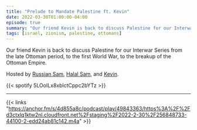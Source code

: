 ```yaml
---
title: "Prelude to Mandate Palestine ft. Kevin"
date: 2022-03-30T01:00:00-04:00
episode: true
summary: "Our friend Kevin is back to discuss Palestine for our Interwar Series from the late Ottoman period, to the first World War, to the breakup of the Ottoman Empire."
tags: [israel, zionism, palestine, ottomans]
---
```


Our friend Kevin is back to discuss Palestine for our Interwar Series from the late Ottoman period, to the first World War, to the breakup of the Ottoman Empire.

Hosted by [Russian Sam](https://twitter.com/FillerHandle12), [Halal Sam](https://twitter.com/halaljew), and [Kevin](https://twitter.com/ka_levin).

{{< spotify 5LOoILx8xblctCppc2bYTz >}}

---

{{< links "https://anchor.fm/s/4d855a8c/podcast/play/49843363/https%3A%2F%2Fd3ctxlq1ktw2nl.cloudfront.net%2Fstaging%2F2022-2-30%2F256848733-44100-2-edd24ab81c142.m4a" >}}
